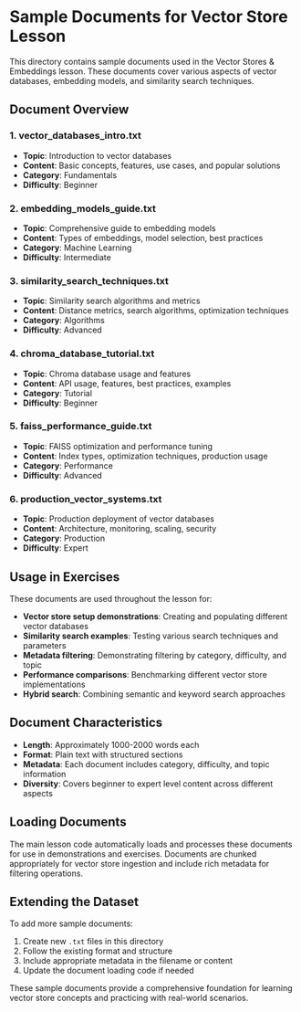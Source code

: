 # Sample Documents for Vector Store Lesson

This directory contains sample documents used in the Vector Stores & Embeddings lesson. These documents cover various aspects of vector databases, embedding models, and similarity search techniques.

## Document Overview

### 1. vector_databases_intro.txt
- **Topic**: Introduction to vector databases
- **Content**: Basic concepts, features, use cases, and popular solutions
- **Category**: Fundamentals
- **Difficulty**: Beginner

### 2. embedding_models_guide.txt
- **Topic**: Comprehensive guide to embedding models
- **Content**: Types of embeddings, model selection, best practices
- **Category**: Machine Learning
- **Difficulty**: Intermediate

### 3. similarity_search_techniques.txt
- **Topic**: Similarity search algorithms and metrics
- **Content**: Distance metrics, search algorithms, optimization techniques
- **Category**: Algorithms
- **Difficulty**: Advanced

### 4. chroma_database_tutorial.txt
- **Topic**: Chroma database usage and features
- **Content**: API usage, features, best practices, examples
- **Category**: Tutorial
- **Difficulty**: Beginner

### 5. faiss_performance_guide.txt
- **Topic**: FAISS optimization and performance tuning
- **Content**: Index types, optimization techniques, production usage
- **Category**: Performance
- **Difficulty**: Advanced

### 6. production_vector_systems.txt
- **Topic**: Production deployment of vector databases
- **Content**: Architecture, monitoring, scaling, security
- **Category**: Production
- **Difficulty**: Expert

## Usage in Exercises

These documents are used throughout the lesson for:

- **Vector store setup demonstrations**: Creating and populating different vector databases
- **Similarity search examples**: Testing various search techniques and parameters
- **Metadata filtering**: Demonstrating filtering by category, difficulty, and topic
- **Performance comparisons**: Benchmarking different vector store implementations
- **Hybrid search**: Combining semantic and keyword search approaches

## Document Characteristics

- **Length**: Approximately 1000-2000 words each
- **Format**: Plain text with structured sections
- **Metadata**: Each document includes category, difficulty, and topic information
- **Diversity**: Covers beginner to expert level content across different aspects

## Loading Documents

The main lesson code automatically loads and processes these documents for use in demonstrations and exercises. Documents are chunked appropriately for vector store ingestion and include rich metadata for filtering operations.

## Extending the Dataset

To add more sample documents:

1. Create new `.txt` files in this directory
2. Follow the existing format and structure
3. Include appropriate metadata in the filename or content
4. Update the document loading code if needed

These sample documents provide a comprehensive foundation for learning vector store concepts and practicing with real-world scenarios.